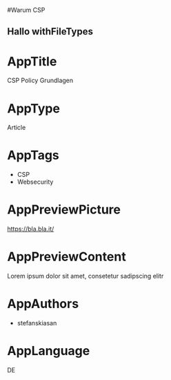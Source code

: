 #Warum CSP
## Hallo withFileTypes


# AppTitle
CSP Policy Grundlagen

# AppType
Article

# AppTags
- CSP
- Websecurity

# AppPreviewPicture
https://bla.bla.it/

# AppPreviewContent
Lorem ipsum dolor sit amet, consetetur sadipscing elitr

# AppAuthors
- stefanskiasan

# AppLanguage
DE
